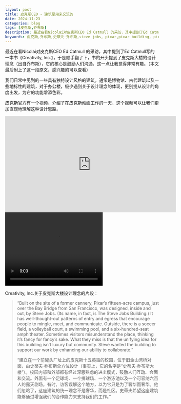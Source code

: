```yaml
---
layout: post
title: 皮克斯CEO - 建筑是用来交流的
date: 2024-11-23
categories: blog
tags: [皮克斯,乔布斯]
description: 最近在看Nicolai对皮克斯CEO Ed Catmull 的采访，其中提到了Ed Catmull写的一本书《Creativity, Inc.》，于是顺手翻了下，书的开头提到了皮克斯大楼的设计理念（出自乔布斯），它的核心是鼓励人们沟通，这一点让我觉得非常有趣。（本文最后附上了这一段原文，感兴趣的可以查看）
keywords: 皮克斯,乔布斯,史蒂夫·乔布斯,steve jobs, pixar,pixar building, pixar steve jobs building 
---
```


最近在看Nicolai对皮克斯CEO Ed Catmull 的采访，其中提到了Ed Catmull写的一本书《Creativity, Inc.》，于是顺手翻了下，书的开头提到了皮克斯大楼的设计理念（出自乔布斯），它的核心是鼓励人们沟通，这一点让我觉得非常有趣。（本文最后附上了这一段原文，感兴趣的可以查看）

我们日常中见到的一些具有独特设计风格的建筑，通常是博物馆、古代建筑以及一些地标性的建筑，对于办公楼，极少遇到关于设计理念的体现，更别提从设计的角度出发，为它的功能增添色彩。

皮克斯官方有一个视频，介绍了在皮克斯动画工作的一天，这个视频可以让我们更加直观地理解这种设计思路。

<iframe width="560" height="315" src="https://www.youtube.com/watch?v=79dOhtRG-ck&t=1s&ab_channel=Pixar" 
frameborder="0" allow="accelerometer; autoplay; clipboard-write; encrypted-media; gyroscope; picture-in-picture" allowfullscreen></iframe>


<video width="320" height="240" controls>
    <source src="https://www.youtube.com/watch?v=79dOhtRG-ck&t=1s&ab_channel=Pixar" type="video/mp4">
</video>


Creativity, Inc.关于皮克斯大楼设计理念的片段：

> “Built on the site of a former cannery, Pixar’s fifteen-acre campus, just over the Bay Bridge from San Francisco, was designed, inside and out, by Steve Jobs. (Its name, in fact, is The Steve Jobs Building.) It has well-thought-out patterns of entry and egress that encourage people to mingle, meet, and communicate. Outside, there is a soccer field, a volleyball court, a swimming pool, and a six-hundred-seat amphitheater. Sometimes visitors misunderstand the place, thinking it’s fancy for fancy’s sake. What they miss is that the unifying idea for this building isn’t luxury but community. Steve wanted the building to support our work by enhancing our ability to collaborate.”
> 
> “建立在一个前罐头厂址上的皮克斯十五英亩的校园，位于旧金山湾桥对面，由史蒂夫·乔布斯全方位设计（事实上，它的名字是“史蒂夫·乔布斯大楼”）。校园内部和外部都有经过深思熟虑的进出模式，鼓励人们互动、会面和交流。外面有一个足球场、一个排球场、一个游泳池以及一个可容纳六百人的露天剧场。有时，访客误解这个地方，以为它只是为了奢华而奢华。他们忽略了，这座建筑的统一理念不是奢华，而是社区。史蒂夫希望这座建筑能够通过增强我们的合作能力来支持我们的工作。”
>
